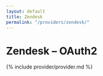```yaml
---
layout: default
title: Zendesk
permalink: "/providers/zendesk/"
---
```

# Zendesk – OAuth2

{% include provider/provider.md %}
